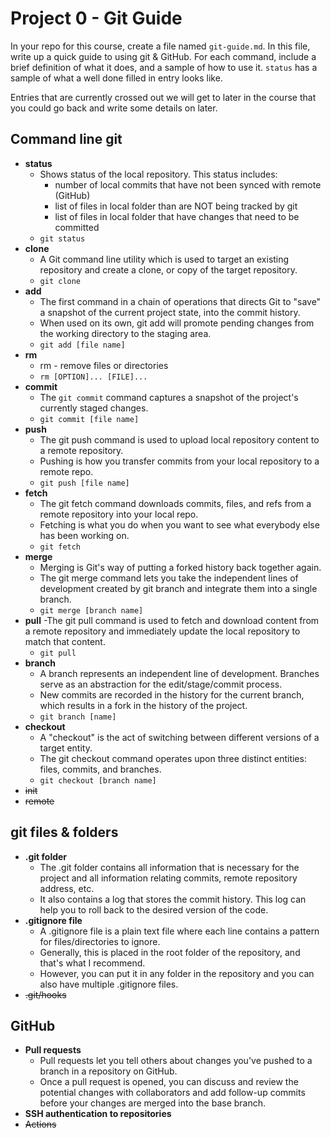 # Project 0 - Git Guide

In your repo for this course, create a file named `git-guide.md`. In this file, write up a quick guide to using git & GitHub. For each command, include a brief definition of what it does, and a sample of how to use it. `status` has a sample of what a well done filled in entry looks like.

Entries that are currently crossed out we will get to later in the course that you could go back and write some details on later.

## Command line git

- **status**
  - Shows status of the local repository. This status includes:
    - number of local commits that have not been synced with remote (GitHub)
    - list of files in local folder than are NOT being tracked by git
    - list of files in local folder that have changes that need to be committed
  - `git status`
- **clone**
  - A Git command line utility which is used to target an existing repository and create a clone, or copy of the target repository.
  - `git clone`
- **add**
  - The first command in a chain of operations that directs Git to "save" a snapshot of the current project state, into the commit history. 
  - When used on its own, git add will promote pending changes from the working directory to the staging area.
  - `git add [file name]`
- **rm**
  - rm - remove files or directories
  - `rm [OPTION]... [FILE]...`
- **commit**
  - The `git commit` command captures a snapshot of the project's currently staged changes. 
  - `git commit [file name]`
- **push**
  - The git push command is used to upload local repository content to a remote repository.
  - Pushing is how you transfer commits from your local repository to a remote repo. 
  - `git push [file name]`
- **fetch**
  - The git fetch command downloads commits, files, and refs from a remote repository into your local repo. 
  - Fetching is what you do when you want to see what everybody else has been working on. 
  - `git fetch`
- **merge**
  - Merging is Git's way of putting a forked history back together again. 
  - The git merge command lets you take the independent lines of development created by git branch and integrate them into a single branch.
  - `git merge [branch name]`
- **pull**
  -The git pull command is used to fetch and download content from a remote repository and immediately update the local repository to match that content. 
  - `git pull`
- **branch**
  - A branch represents an independent line of development. Branches serve as an abstraction for the edit/stage/commit process.
  - New commits are recorded in the history for the current branch, which results in a fork in the history of the project.
  - `git branch [name]`
- **checkout**
  - A "checkout" is the act of switching between different versions of a target entity. 
  - The git checkout command operates upon three distinct entities: files, commits, and branches. 
  - `git checkout [branch name]`
- ~~init~~
- ~~remote~~

## git files & folders

- **.git folder**
  - The .git folder contains all information that is necessary for the project and all information relating commits, remote repository address, etc.
  - It also contains a log that stores the commit history. This log can help you to roll back to the desired version of the code.
- **.gitignore file**
  - A .gitignore file is a plain text file where each line contains a pattern for files/directories to ignore. 
  - Generally, this is placed in the root folder of the repository, and that's what I recommend. 
  - However, you can put it in any folder in the repository and you can also have multiple .gitignore files.
- ~~.git/hooks~~

## GitHub

- **Pull requests**
  - Pull requests let you tell others about changes you've pushed to a branch in a repository on GitHub. 
  - Once a pull request is opened, you can discuss and review the potential changes with collaborators and add follow-up commits before your changes are merged into the base branch.
- **SSH authentication to repositories**
- ~~Actions~~

